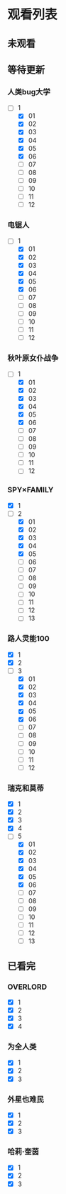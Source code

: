 # 观看列表

## 未观看

## 等待更新

### 人类bug大学

- [ ] 1
  - [x] 01
  - [x] 02
  - [x] 03
  - [x] 04
  - [x] 05
  - [x] 06
  - [ ] 07
  - [ ] 08
  - [ ] 09
  - [ ] 10
  - [ ] 11
  - [ ] 12

### 电锯人

- [ ] 1
  - [x] 01
  - [x] 02
  - [x] 03
  - [x] 04
  - [x] 05
  - [x] 06
  - [ ] 07
  - [ ] 08
  - [ ] 09
  - [ ] 10
  - [ ] 11
  - [ ] 12

### 秋叶原女仆战争

- [ ] 1
  - [x] 01
  - [x] 02
  - [x] 03
  - [x] 04
  - [x] 05
  - [x] 06
  - [ ] 07
  - [ ] 08
  - [ ] 09
  - [ ] 10
  - [ ] 11
  - [ ] 12

### SPY×FAMILY

- [x] 1
- [ ] 2
  - [x] 01
  - [x] 02
  - [x] 03
  - [x] 04
  - [x] 05
  - [ ] 06
  - [ ] 07
  - [ ] 08
  - [ ] 09
  - [ ] 10
  - [ ] 11
  - [ ] 12
  - [ ] 13

### 路人灵能100

- [x] 1
- [x] 2
- [ ] 3
  - [x] 01
  - [x] 02
  - [x] 03
  - [x] 04
  - [x] 05
  - [x] 06
  - [ ] 07
  - [ ] 08
  - [ ] 09
  - [ ] 10
  - [ ] 11
  - [ ] 12

### 瑞克和莫蒂

- [x] 1
- [x] 2
- [x] 3
- [x] 4
- [ ] 5
  - [x] 01
  - [x] 02
  - [x] 03
  - [x] 04
  - [x] 05
  - [x] 06
  - [ ] 07
  - [ ] 08
  - [ ] 09
  - [ ] 10
  - [ ] 11
  - [ ] 12
  - [ ] 13

## 已看完

### OVERLORD

- [x] 1
- [x] 2
- [x] 3
- [x] 4

### 为全人类

- [x] 1
- [x] 2
- [x] 3

### 外星也难民

- [x] 1
- [x] 2
- [x] 3

### 哈莉·奎茵

- [x] 1
- [x] 2
- [x] 3
